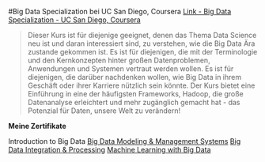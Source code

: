 #Big Data Specialization bei UC San Diego, Coursera
[Link - Big Data Specialization - UC San Diego, Coursera](https://www.coursera.org/specializations/big-data)

> Dieser Kurs ist für diejenige geeignet, denen das Thema Data Science neu ist und daran interessiert sind, zu verstehen, wie die Big Data Ära zustande gekommen ist. Es ist für diejenigen, die mit der Terminologie und den Kernkonzepten hinter großen Datenproblemen, Anwendungen und Systemen vertraut werden wollen. Es ist für diejenigen, die darüber nachdenken wollen, wie Big Data in ihrem Geschäft oder ihrer Karriere nützlich sein könnte. Der Kurs bietet eine Einführung in eine der häufigsten Frameworks, Hadoop, die große Datenanalyse erleichtert und mehr zugänglich gemacht hat - das Potenzial für Daten, unsere Welt zu verändern!

**Meine Zertifikate**

Introduction to Big Data
[Big Data Modeling & Management Systems](https://www.coursera.org/account/accomplishments/certificate/65BMQXDRDNQ9)
[Big Data Integration & Processing](https://www.coursera.org/account/accomplishments/certificate/8Z6P348QCJW9)
[Machine Learning with Big Data](https://www.coursera.org/account/accomplishments/certificate/NMXE4U3UPM3C)
